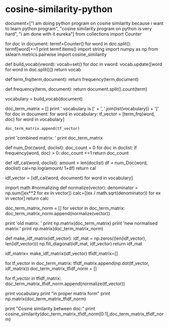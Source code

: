 # cosine-similarity-python
document=["I am doing python program on cosine similarity because i want to learn python program",
          "cosine similarity program on python is very hard",
          "i am done with it eureka"]
from collections import Counter

for doc in document:
    termf=Counter()
    for word in doc.split():
     termf[word]+=1
    print termf.items()
import string
import numpy as np
from sklearn.metrics.pairwise import cosine_similarity

def build_vocab(vword):
   vocab=set()
   for doc in vword:
      vocab.update([word for word in doc.split()])
   return vocab

def term_frq(term,document):
    return frequency(term,document)

def frequency(term, document):
    return document.split().count(term)

vocabulary = build_vocab(document)

doc_term_matrix = []
print ' vocabulary is [' + ', '.join(list(vocabulary)) + ']'
for doc in document:
    for word in vocabulary:
      tf_vector = [term_frq(word, doc) for word in vocabulary]
      
    doc_term_matrix.append(tf_vector)

print 'combined matrix: '
print doc_term_matrix

def num_Doc(word, doclist):
    doc_count = 0
    for doc in doclist:
        if frequency(word, doc) > 0:
            doc_count +=1
    return doc_count 

def idf_cal(word, doclist):
    amount = len(doclist)
    df = num_Doc(word, doclist)
    cal=np.log(amount/ 1+df)
    return cal

idf_vector = [idf_cal(word, document) for word in vocabulary]

import math
#normalizing 
def normalize(vector):
    denominator = np.sum([ex**2 for ex in vector])
    calc=[(ex / math.sqrt(denominator)) for ex in vector]
    return calc

doc_term_matrix_norm = []
for vector in doc_term_matrix:
    doc_term_matrix_norm.append(normalize(vector))

print 'old matrix: ' 
print np.matrix(doc_term_matrix)
print 'new normalised matrix:'
print np.matrix(doc_term_matrix_norm)


def make_idf_matrix(idf_vector):
    idf_mat = np.zeros((len(idf_vector), len(idf_vector)))
    np.fill_diagonal(idf_mat, idf_vector)
    return idf_mat

idf_matrix= make_idf_matrix(idf_vector)
tfidf_matrix=[]

for tf_vector in doc_term_matrix:
    tfidf_matrix.append(np.dot(tf_vector, idf_matrix))
doc_term_matrix_tfidf_norm = []

for tf_vector in tfidf_matrix:
    doc_term_matrix_tfidf_norm.append(normalize(tf_vector))
                                   
print vocabulary
print "in proper matrix form"
print np.matrix(doc_term_matrix_tfidf_norm)

print "Cosine similarity between doc:"
print cosine_similarity(doc_term_matrix_tfidf_norm[0:1],doc_term_matrix_tfidf_norm)

    

